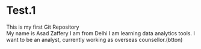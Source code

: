 # Test.1
This is my first Git Repository
<br>
My name is Asad Zaffery
I am from Delhi
I am learning data analytics tools.
I want to be an analyst, currently working as overseas counsellor.(btton)
